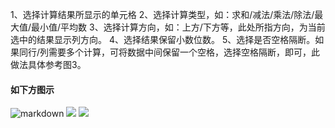 1、选择计算结果所显示的单元格
2、选择计算类型，如：求和/减法/乘法/除法/最大值/最小值/平均数
3、选择计算方向，如：上方/下方等，此处所指方向，为当前选中的结果显示列方向。
4、选择结果保留小数位数。
5、选择是否空格隔断。如果同行/列需要多个计算，可将数据中间保留一个空格，选择空格隔断，即可，此做法具体参考图3。
#### 如下方图示
![markdown](https://upload-images.jianshu.io/upload_images/19261132-1bf80afb146e2db8.png?imageMogr2/auto-orient/strip%7CimageView2/2/w/1240 "markdown")
![](https://upload-images.jianshu.io/upload_images/19261132-509e3649599193ea.png?imageMogr2/auto-orient/strip%7CimageView2/2/w/1240)
![](https://upload-images.jianshu.io/upload_images/19261132-5f01547bad43c64a.png?imageMogr2/auto-orient/strip%7CimageView2/2/w/1240)
